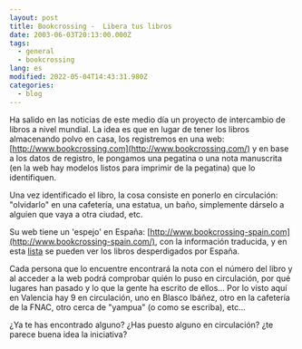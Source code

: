 ```yaml
---
layout: post
title: Bookcrossing -  Libera tus libros
date: 2003-06-03T20:13:00.000Z
tags:
  - general
  - bookcrossing
lang: es
modified: 2022-05-04T14:43:31.980Z
categories:
  - blog
---
```


Ha salido en las noticias de este medio día un proyecto de intercambio de libros a nivel mundial. La idea es que en lugar de tener los libros almacenando polvo en casa, los registremos en una web: [http://www.bookcrossing.com](http://www.bookcrossing.com/) y en base a los datos de registro, le pongamos una pegatina o una nota manuscrita (en la web hay modelos listos para imprimir de la pegatina) que lo identifiquen.

Una vez identificado el libro, la cosa consiste en ponerlo en circulación: "olvidarlo" en una cafetería, una estatua, un baño, simplemente dárselo a alguien que vaya a otra ciudad, etc.

Su web tiene un 'espejo' en España: [http://www.bookcrossing-spain.com](http://www.bookcrossing-spain.com/), con la información traducida, y en esta
[lista](http://www.bookcrossing.com/hunt/29) se pueden ver los libros desperdigados por España.

Cada persona que lo encuentre encontrará la nota con el número del libro y al acceder a la web podrá comprobar quién lo puso en circulación, por qué lugares han pasado y lo que la gente ha escrito de ellos... Por lo visto aquí en Valencia hay 9 en circulación, uno en Blasco Ibáñez, otro en la cafetería de la FNAC, otro cerca de "yampua" (o como se escriba), etc...

¿Ya te has encontrado alguno? ¿Has puesto alguno en circulación? ¿te parece buena idea la iniciativa?
